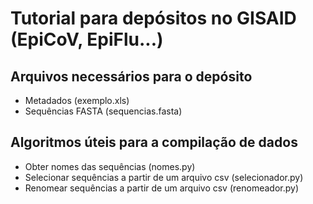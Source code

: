 # Tutorial para depósitos no GISAID (EpiCoV, EpiFlu...)

## Arquivos necessários para o depósito
 - Metadados (exemplo.xls)
 - Sequências FASTA (sequencias.fasta)

## Algoritmos úteis para a compilação de dados
 - Obter nomes das sequências (nomes.py)
 - Selecionar sequências a partir de um arquivo csv (selecionador.py)
 - Renomear sequências a partir de um arquivo csv (renomeador.py)
